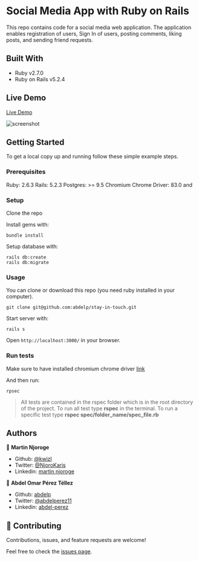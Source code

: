 # Social Media App with Ruby on Rails
This repo contains code for a social media web application. The application enables registration of users, Sign In of users, posting comments, liking posts, and sending friend requests.

## Built With

- Ruby v2.7.0
- Ruby on Rails v5.2.4

## Live Demo

[Live Demo](https://social-media.herokuapp.com/)

![screenshot](./app/assets/images/app_screenshot.png)

## Getting Started

To get a local copy up and running follow these simple example steps.

### Prerequisites

Ruby: 2.6.3
Rails: 5.2.3
Postgres: >= 9.5
Chromium Chrome Driver: 83.0 and 

### Setup

Clone the repo

Install gems with:

```
bundle install
```

Setup database with:

```
rails db:create
rails db:migrate
```


### Usage

You can clone or download this repo (you need ruby installed in your computer).

    git clone git@github.com:abdelp/stay-in-touch.git
Start server with:

```
rails s
```
Open `http://localhost:3000/` in your browser.


### Run tests

Make sure to have installed chromium chrome driver [link](https://chromedriver.chromium.org/downloads)

And then run:

```
rpsec
```

> All tests are contained in the rspec folder which is in the root directory of the project. To run all test type **rspec** in the terminal. To run a specific test type **rspec spec/folder_name/spec_file.rb**

## Authors

👤 **Martin Njoroge**

- Github: [@kwizl](https://github.com/kwizl)
- Twitter: [@NjoroKaris](https://twitter.com/NjoroKaris)
- Linkedin: [martin njoroge](https://www.linkedin.com/in/martin-njoroge-098774110/)

👤 **Abdel Omar Pérez Téllez**

- Github: [abdelp](https://github.com/abdelp)
- Twitter: [@abdelperez11](https://twitter.com/abdelperez11) 
- Linkedin: [abdel-perez](https://www.linkedin.com/in/abdel-perez/)

## 🤝 Contributing

Contributions, issues, and feature requests are welcome!

Feel free to check the [issues page](issues/).
